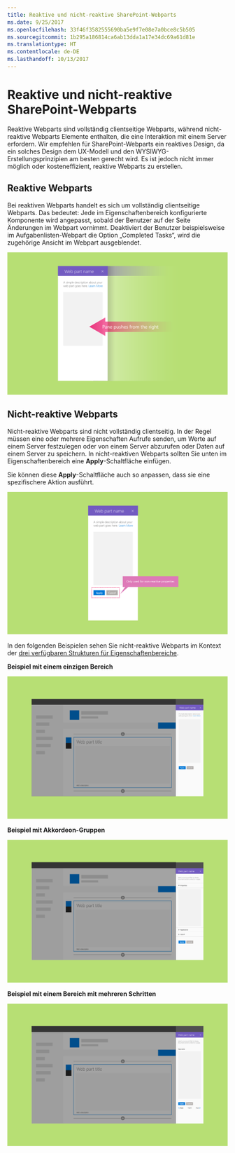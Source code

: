 ```yaml
---
title: Reaktive und nicht-reaktive SharePoint-Webparts
ms.date: 9/25/2017
ms.openlocfilehash: 33f46f3582555690ba5e9f7e08e7a0bce8c5b505
ms.sourcegitcommit: 1b295a186814ca6ab13dda1a17e34dc69a61d81e
ms.translationtype: HT
ms.contentlocale: de-DE
ms.lasthandoff: 10/13/2017
---
```

# <a name="reactive-and-nonreactive-sharepoint-web-parts"></a>Reaktive und nicht-reaktive SharePoint-Webparts

Reaktive Webparts sind vollständig clientseitige Webparts, während nicht-reaktive Webparts Elemente enthalten, die eine Interaktion mit einem Server erfordern. Wir empfehlen für SharePoint-Webparts ein reaktives Design, da ein solches Design dem UX-Modell und den WYSIWYG-Erstellungsprinzipien am besten gerecht wird. Es ist jedoch nicht immer möglich oder kosteneffizient, reaktive Webparts zu erstellen.


## <a name="reactive-web-parts"></a>Reaktive Webparts

Bei reaktiven Webparts handelt es sich um vollständig clientseitige Webparts. Das bedeutet: Jede im Eigenschaftenbereich konfigurierte Komponente wird angepasst, sobald der Benutzer auf der Seite Änderungen im Webpart vornimmt. Deaktiviert der Benutzer beispielsweise im Aufgabenlisten-Webpart die Option „Completed Tasks“, wird die zugehörige Ansicht im Webpart ausgeblendet.

![Ein reaktives Webpart](../images/design-reactive-01.png)


## <a name="nonreactive-web-parts"></a>Nicht-reaktive Webparts
Nicht-reaktive Webparts sind nicht vollständig clientseitig. In der Regel müssen eine oder mehrere Eigenschaften Aufrufe senden, um Werte auf einem Server festzulegen oder von einem Server abzurufen oder Daten auf einem Server zu speichern. In nicht-reaktiven Webparts sollten Sie unten im Eigenschaftenbereich eine **Apply**-Schaltfläche einfügen.

Sie können diese **Apply**-Schaltfläche auch so anpassen, dass sie eine spezifischere Aktion ausführt. <!-- Is this a reference to an image? (design-wp-pp-non-reactive.png) -->

![Ein nicht-reaktives Webpart mit einer „Apply“- und einer „Cancel“-Schaltfläche](../images/design-reactive-02.png)


In den folgenden Beispielen sehen Sie nicht-reaktive Webparts im Kontext der [drei verfügbaren Strukturen für Eigenschaftenbereiche](design-a-web-part.md).

**Beispiel mit einem einzigen Bereich**

![Ein nicht-reaktives Webpart mit einem einzigen Eigenschaftenbereich](../images/design-reactive-03.png)

**Beispiel mit Akkordeon-Gruppen**

![Ein nicht-reaktives Webpart mit einem Eigenschaftenbereich mit Akkordeon-Gruppen](../images/design-reactive-04.png)

**Beispiel mit einem Bereich mit mehreren Schritten**

![Ein nicht-reaktives Webpart mit einem Eigenschaftenbereich mit mehreren Schritten](../images/design-reactive-05.png)